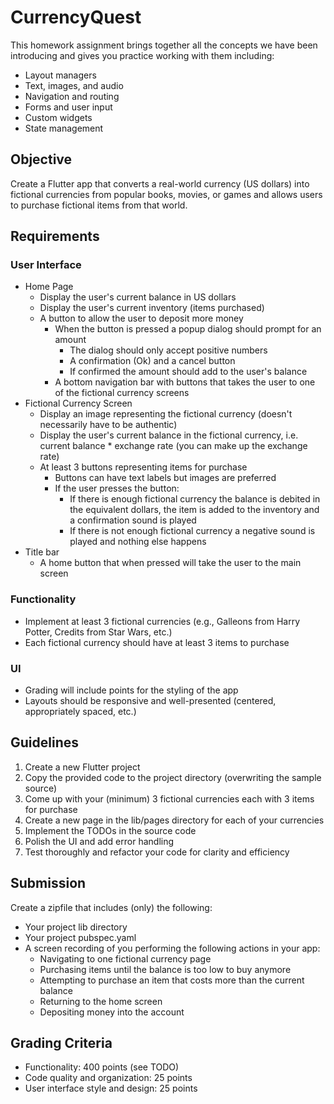 CurrencyQuest
============================
This homework assignment brings together all the concepts we have been introducing and gives you practice working with
them including:
- Layout managers
- Text, images, and audio
- Navigation and routing
- Forms and user input
- Custom widgets
- State management

Objective
---------
Create a Flutter app that converts a real-world currency (US dollars) into fictional currencies from popular books, movies, or games
and allows users to purchase fictional items from that world.

Requirements
------------
### User Interface
* Home Page
    - Display the user's current balance in US dollars
    - Display the user's current inventory (items purchased)
    - A button to allow the user to deposit more money
      * When the button is pressed a popup dialog should prompt for an amount
        * The dialog should only accept positive numbers
        * A confirmation (Ok) and a cancel button
        * If confirmed the amount should add to the user's balance
      * A bottom navigation bar with buttons that takes the user to one of the fictional currency screens
* Fictional Currency Screen
  * Display an image representing the fictional currency (doesn't necessarily have to be authentic)
  * Display the user's current balance in the fictional currency, i.e. current balance * exchange rate (you can make up the exchange rate)
  * At least 3 buttons representing items for purchase
    * Buttons can have text labels but images are preferred
    * If the user presses the button:
      * If there is enough fictional currency the balance is debited in the equivalent dollars, the item is added to the inventory and a confirmation sound is played
      * If there is not enough fictional currency a negative sound is played and nothing else happens
* Title bar
  * A home button that when pressed will take the user to the main screen
    
### Functionality
  - Implement at least 3 fictional currencies (e.g., Galleons from Harry Potter, Credits from Star Wars, etc.)
  - Each fictional currency should have at least 3 items to purchase

### UI
  - Grading will include points for the styling of the app
  - Layouts should be responsive and well-presented (centered, appropriately spaced, etc.)

Guidelines
----------
1. Create a new Flutter project
2. Copy the provided code to the project directory (overwriting the sample source)
3. Come up with your (minimum) 3 fictional currencies each with 3 items for purchase
4. Create a new page in the lib/pages directory for each of your currencies
5. Implement the TODOs in the source code
6. Polish the UI and add error handling
7. Test thoroughly and refactor your code for clarity and efficiency

Submission
----------
Create a zipfile that includes (only) the following:
- Your project lib directory
- Your project pubspec.yaml
- A screen recording of you performing the following actions in your app:
  - Navigating to one fictional currency page
  - Purchasing items until the balance is too low to buy anymore
  - Attempting to purchase an item that costs more than the current balance
  - Returning to the home screen
  - Depositing money into the account

Grading Criteria
----------------
- Functionality: 400 points (see TODO)
- Code quality and organization: 25 points
- User interface style and design: 25 points
